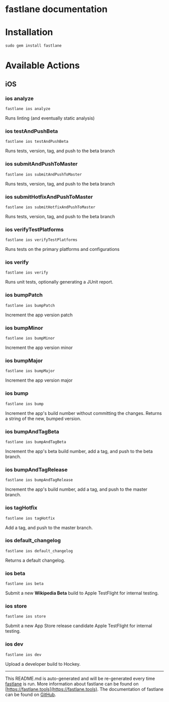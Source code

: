 fastlane documentation
================
# Installation
```
sudo gem install fastlane
```
# Available Actions
## iOS
### ios analyze
```
fastlane ios analyze
```
Runs linting (and eventually static analysis)
### ios testAndPushBeta
```
fastlane ios testAndPushBeta
```
Runs tests, version, tag, and push to the beta branch
### ios submitAndPushToMaster
```
fastlane ios submitAndPushToMaster
```
Runs tests, version, tag, and push to the beta branch
### ios submitHotfixAndPushToMaster
```
fastlane ios submitHotfixAndPushToMaster
```
Runs tests, version, tag, and push to the beta branch
### ios verifyTestPlatforms
```
fastlane ios verifyTestPlatforms
```
Runs tests on the primary platforms and configurations
### ios verify
```
fastlane ios verify
```
Runs unit tests, optionally generating a JUnit report.
### ios bumpPatch
```
fastlane ios bumpPatch
```
Increment the app version patch
### ios bumpMinor
```
fastlane ios bumpMinor
```
Increment the app version minor
### ios bumpMajor
```
fastlane ios bumpMajor
```
Increment the app version major
### ios bump
```
fastlane ios bump
```
Increment the app's build number without committing the changes. Returns a string of the new, bumped version.
### ios bumpAndTagBeta
```
fastlane ios bumpAndTagBeta
```
Increment the app's beta build number, add a tag, and push to the beta branch.
### ios bumpAndTagRelease
```
fastlane ios bumpAndTagRelease
```
Increment the app's build number, add a tag, and push to the master branch.
### ios tagHotfix
```
fastlane ios tagHotfix
```
Add a tag, and push to the master branch.
### ios default_changelog
```
fastlane ios default_changelog
```
Returns a default changelog.
### ios beta
```
fastlane ios beta
```
Submit a new **Wikipedia Beta** build to Apple TestFlight for internal testing.
### ios store
```
fastlane ios store
```
Submit a new App Store release candidate Apple TestFlight for internal testing.
### ios dev
```
fastlane ios dev
```
Upload a developer build to Hockey.

----

This README.md is auto-generated and will be re-generated every time [fastlane](https://fastlane.tools) is run.
More information about fastlane can be found on [https://fastlane.tools](https://fastlane.tools).
The documentation of fastlane can be found on [GitHub](https://github.com/fastlane/fastlane/tree/master/fastlane).
